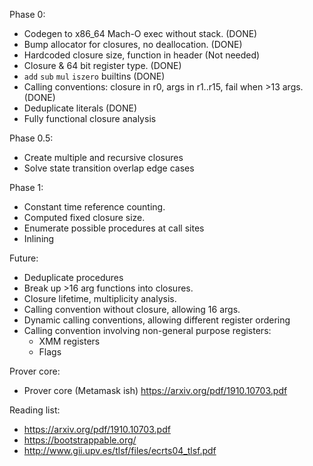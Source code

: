 Phase 0:
* Codegen to x86_64 Mach-O exec without stack. (DONE)
* Bump allocator for closures, no deallocation. (DONE)
* Hardcoded closure size, function in header (Not needed)
* Closure & 64 bit register type. (DONE)
* `add` `sub` `mul` `iszero` builtins (DONE)
* Calling conventions: closure in r0, args in r1..r15, fail when >13 args. (DONE)
* Deduplicate literals (DONE)
* Fully functional closure analysis

Phase 0.5:
* Create multiple and recursive closures
* Solve state transition overlap edge cases

Phase 1:
* Constant time reference counting.
* Computed fixed closure size.
* Enumerate possible procedures at call sites
* Inlining

Future:
* Deduplicate procedures
* Break up >16 arg functions into closures.
* Closure lifetime, multiplicity analysis.
* Calling convention without closure, allowing 16 args.
* Dynamic calling conventions, allowing different register ordering
* Calling convention involving non-general purpose registers:
  * XMM registers
  * Flags

Prover core:
* Prover core (Metamask ish)
  <https://arxiv.org/pdf/1910.10703.pdf>


Reading list:
* <https://arxiv.org/pdf/1910.10703.pdf>
* <https://bootstrappable.org/>
* <http://www.gii.upv.es/tlsf/files/ecrts04_tlsf.pdf>
